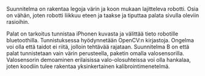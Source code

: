 Suunnitelma on rakentaa legoja värin ja koon mukaan lajitteleva robotti.
Osia on vähän, joten robotti liikkuu eteen ja taakse ja tiputtaa palata
sivulla oleviin rasioihin.

Palat on tarkoitus tunnistaa iPhonen kuvasta ja välittää tieto robotille bluetoothilla. 
Tunnistuksessa hyödynnetään OpenCV:n kirjastoja. 
Ongelma voi olla että taidot ei riitä, jolloin tehtävää rajataan. 
Suunnitelma B on että palat tunnistetaan vain värin perusteella, 
paketin omalla valosensorilla. 
Valosensorin demoaminen erilaisissa valo-olosuhteissa voi olla hankalaa, 
joten koodiin tulee rakentaa yksinkertainen kalibrointimenetelmä. 
